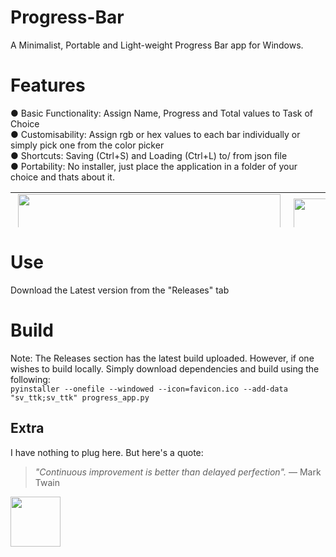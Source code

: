 # Progress-Bar 
A Minimalist, Portable and Light-weight Progress Bar app for Windows.

# Features
● Basic Functionality: Assign Name, Progress and Total values to Task of Choice  
● Customisability: Assign rgb or hex values to each bar individually or simply pick one from the color picker  
● Shortcuts: Saving (Ctrl+S) and Loading (Ctrl+L) to/ from json file  
● Portability: No installer, just place the application in a folder of your choice and thats about it.  



<div><table border="0" style="border-collapse: collapse; width: 100%; height: 56px;"><colgroup><col style=" border: 0 !important;width: 50.0542%;"><col style="width: 50.0542%;"></colgroup><tbody><tr style=" border: 0 !important;height: 28px;"><td rowspan="2" style="height: 28px;">&nbsp;<img src="https://github.com/user-attachments/assets/1ccbc611-06c3-44f0-b349-649b7436e436" height="420" /></td><td style=" border: 0 !important; height: 28px;">&nbsp;<img src="https://github.com/user-attachments/assets/cfdcc526-aa2c-4f8d-927f-f822c1f97f03" height="180" /></td></tr><tr style=" border: 0 !important; height: 28px;"><td style="height: 28px;">&nbsp;<img src="https://github.com/user-attachments/assets/985e15fe-8b21-460c-9496-fb34f8a495c1" height="200" /></td></tr></tbody></table></div>


# Use
Download the Latest version from the "Releases" tab

# Build
Note: The Releases section has the latest build uploaded. However, if one wishes to build locally. Simply download dependencies and build using the following:  
`pyinstaller --onefile --windowed --icon=favicon.ico --add-data "sv_ttk;sv_ttk" progress_app.py`

## Extra
I have nothing to plug here. But here's a quote:
> _"Continuous improvement is better than delayed perfection"._
> ― Mark Twain 

<img src="https://github.com/user-attachments/assets/d19c0b80-c5b3-4180-bdca-cb645edcd1ad" height="80" />
